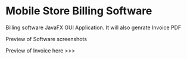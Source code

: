 # Mobile Store Billing Software
Billing software JavaFX GUI Application.
It will also genrate Invoice PDF



Preview of Software screenshots




Preview of Invoice here >>>



